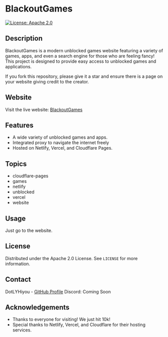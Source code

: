 # BlackoutGames

[![License: Apache 2.0](https://img.shields.io/badge/License-Apache%202.0-blue.svg)](https://opensource.org/licenses/Apache-2.0)

## Description

BlackoutGames is a modern unblocked games website featuring a variety of games, apps, and even a search engine for those who are feeling fancy! This project is designed to provide easy access to unblocked games and applications.

If you fork this repository, please give it a star and ensure there is a page on your website giving credit to the creator.

## Website

Visit the live website: [BlackoutGames](https://blackoutgames.netlify.app)

## Features

- A wide variety of unblocked games and apps.
- Integrated proxy to navigate the internet freely
- Hosted on Netlify, Vercel, and Cloudflare Pages.

## Topics

- cloudflare-pages
- games
- netlify
- unblocked
- vercel
- website

## Usage

Just go to the website.

## License

Distributed under the Apache 2.0 License. See `LICENSE` for more information.

## Contact

DotLYHiyou - [GitHub Profile](https://github.com/DotLYHiyou)
Discord: Coming Soon

## Acknowledgements

- Thanks to everyone for visiting! We just hit 10k!
- Special thanks to Netlify, Vercel, and Cloudflare for their hosting services.
